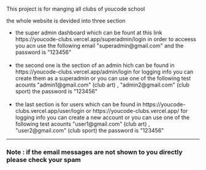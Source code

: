 This project is for manging all clubs of youcode school 

the whole website is devided into three section 


<ul>
  <li>
    the super admin dashboard which can be fount at this link https://youcode-clubs.vercel.app/superadmin/login 
    in order to acceess you acn use the following email "superadmin@gmail.com" and the password is "123456"
  </li>
  <br>
  <li>
    the second one is the section of an admin hich can be found in https://youcode-clubs.vercel.app/admin/login
    for logging info you can create them as a superadmin or you can use one of the following test acounts "admin1@gmail.com" (club art) , "admin2@gmail.com" (club sport) the password is "123456"
  </li>
  <br>
  <li>
      the last section is for users which can be found in  https://youcode-clubs.vercel.app/user/login or https://youcode-clubs.vercel.app/
      for logging info you can create a new account or you can use one of the following test acounts "user1@gmail.com" (club art) , "user2@gmail.com" (club sport) the password is "123456"
  </li>
</ul>








<hr>
<h3>Note : if the email messages are not shown to you directly please check your spam</h3>
